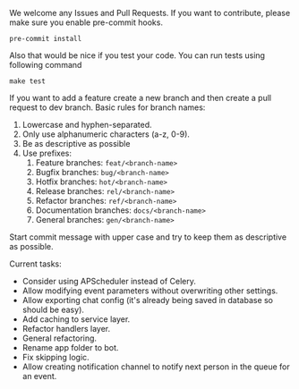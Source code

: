 We welcome any Issues and Pull Requests.
If you want to contribute, please make sure you enable pre-commit hooks.
```
pre-commit install
```

Also that would be nice if you test your code. You can run tests using following command
```
make test
```

If you want to add a feature create a new branch and then create a pull request to dev branch.
Basic rules for branch names:
1. Lowercase and hyphen-separated.
2. Only use alphanumeric characters (a-z, 0-9).
3. Be as descriptive as possible
4. Use prefixes:
    1. Feature branches: `feat/<branch-name>`
    2. Bugfix branches: `bug/<branch-name>`
    3. Hotfix branches: `hot/<branch-name>`
    4. Release branches: `rel/<branch-name>`
    5. Refactor branches: `ref/<branch-name>`
    6. Documentation branches: `docs/<branch-name>`
    7. General branches: `gen/<branch-name>`

Start commit message with upper case and try to keep them as descriptive as possible.

Current tasks:
* Consider using APScheduler instead of Celery.
* Allow modifying event parameters without overwriting other settings.
* Allow exporting chat config (it's already being saved in database so should be easy).
* Add caching to service layer.
* Refactor handlers layer.
* General refactoring.
* Rename app folder to bot.
* Fix skipping logic.
* Allow creating notification channel to notify next person in the queue for an event.
